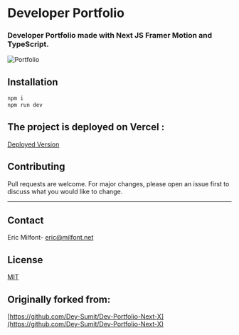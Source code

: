 # Developer Portfolio

### Developer Portfolio made with Next JS Framer Motion and TypeScript.

![Portfolio](<[https://i.ytimg.com/vi/sP2o_P5f3Rg/hq720.jpg?sqp=-oaymwEjCNACELwBSFryq4qpAxUIARUAAAAAGAElAADIQj0AgKJDeAE=&rs=AOn4CLDxr7NF1-sStgjihp4phIeW8QfgmA](https://eric.milfont.net/_next/image?url=%2Fimages%2Feric.milfont.net.png&w=1920&q=75)>)

## Installation

```bash
npm i
npm run dev
```

## The project is deployed on Vercel :

[Deployed Version](https://eric.milfont.net/)

## Contributing

Pull requests are welcome. For major changes, please open an issue first to discuss what you would like to change.

---

## Contact

Eric Milfont- [eric@milfont.net](mailto:eric@milfont.net)

## License

[MIT](https://choosealicense.com/licenses/mit/)

## Originally forked from:

[https://github.com/Dey-Sumit/Dev-Portfolio-Next-X](https://github.com/Dey-Sumit/Dev-Portfolio-Next-X)
